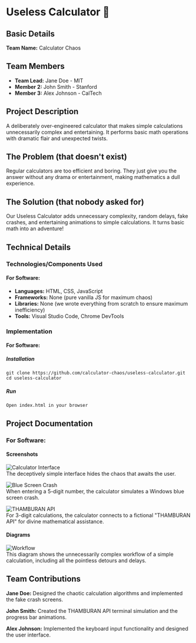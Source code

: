 # Useless Calculator 🎯 

## Basic Details 
**Team Name:** Calculator Chaos

## Team Members 
- **Team Lead:** Jane Doe - MIT 
- **Member 2:** John Smith - Stanford 
- **Member 3:** Alex Johnson - CalTech 

## Project Description 
A deliberately over-engineered calculator that makes simple calculations unnecessarily complex and entertaining. It performs basic math operations with dramatic flair and unexpected twists.

## The Problem (that doesn't exist) 
Regular calculators are too efficient and boring. They just give you the answer without any drama or entertainment, making mathematics a dull experience.

## The Solution (that nobody asked for) 
Our Useless Calculator adds unnecessary complexity, random delays, fake crashes, and entertaining animations to simple calculations. It turns basic math into an adventure!

## Technical Details 

### Technologies/Components Used 

#### For Software: 
- **Languages:** HTML, CSS, JavaScript 
- **Frameworks:** None (pure vanilla JS for maximum chaos) 
- **Libraries:** None (we wrote everything from scratch to ensure maximum inefficiency) 
- **Tools:** Visual Studio Code, Chrome DevTools 

### Implementation 

#### For Software: 

##### Installation 
```
git clone https://github.com/calculator-chaos/useless-calculator.git
cd useless-calculator
```

##### Run 
```
Open index.html in your browser
```

## Project Documentation 

### For Software: 

#### Screenshots 
![Calculator Interface](screenshots/calculator_interface.svg)  
The deceptively simple interface hides the chaos that awaits the user.

![Blue Screen Crash](screenshots/blue_screen.svg)  
When entering a 5-digit number, the calculator simulates a Windows blue screen crash.

![THAMBURAN API](screenshots/thamburan_api.svg)  
For 3-digit calculations, the calculator connects to a fictional "THAMBURAN API" for divine mathematical assistance.

#### Diagrams 
![Workflow](diagrams/calculator_workflow.svg)  
This diagram shows the unnecessarily complex workflow of a simple calculation, including all the pointless detours and delays.

## Team Contributions 
**Jane Doe:** Designed the chaotic calculation algorithms and implemented the fake crash screens.

**John Smith:** Created the THAMBURAN API terminal simulation and the progress bar animations.

**Alex Johnson:** Implemented the keyboard input functionality and designed the user interface.